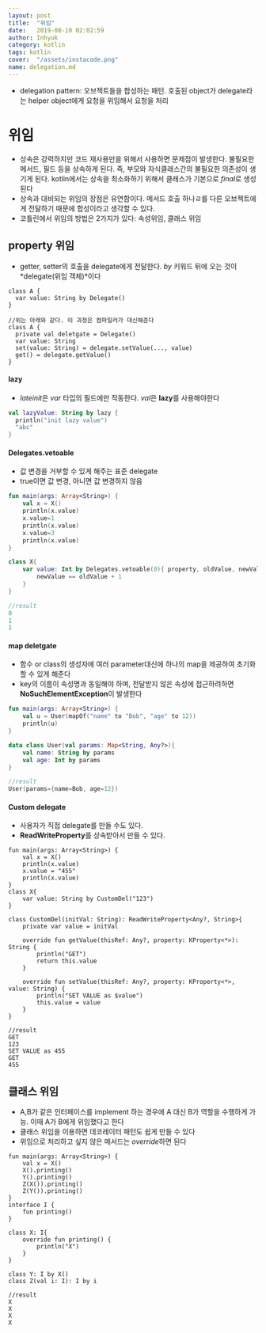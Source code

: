 ```yaml
---
layout: post
title:  "위임"
date:   2019-08-10 02:02:59
author: Inhyuk
category: kotlin
tags: kotlin
cover:  "/assets/instacode.png"
name: delegation.md
---
```


- delegation pattern: 오브젝트들을 합성하는 패턴. 호출된 object가 delegate라는 helper object에게 요청을 위임해서 요청을 처리

위임
===

- 상속은 강력하지만 코드 재사용만을 위해서 사용하면 문제점이 발생한다. 불필요한 메서드, 필드 등을 상속하게 된다. 즉, 부모와 자식클래스간의 불필요한 의존성이 생기게 된다. kotlin에서는 상속을 최소화하기 위해서 클래스가 기본으로 *final*로 생성된다
- 상속과 대비되는 위임의 장점은 유연함이다. 메서드 호출 하나ㄹ를 다른 오브젝트에게 전달하기 때문에 합성이라고 생각할 수 있다.
- 코틀린에서 위임의 방법은 2가지가 있다: 속성위임, 클래스 위임


property 위임
---------

- getter, setter의 호출을 delegate에게 전달한다. *by* 키워드 뒤에 오는 것이 *delegate(위임 객체)*이다

```
class A {
  var value: String by Delegate()
}

//위는 아래와 같다. 이 과정은 컴파일러가 대신해준다
class A {
  private val deletgate = Delegate()
  var value: String
  set(value: String) = delegate.setValue(..., value)
  get() = delegate.getValue()
}
```

#### lazy

- *lateinit*은 *var* 타입의 필드에만 작동한다. *val*은 **lazy**를 사용해야한다

```kt
val lazyValue: String by lazy {
  println("init lazy value")
  "abc"
}
```

#### Delegates.vetoable

- 값 변경을 거부할 수 있게 해주는 표준 delegate
- true이면 값 변경, 아니면 값 변경하지 않음

```kt
fun main(args: Array<String>) {
    val x = X()
    println(x.value)
    x.value=1
    println(x.value)
    x.value=3
    println(x.value)
}

class X{
    var value: Int by Delegates.vetoable(0){ property, oldValue, newValue ->
        newValue == oldValue + 1
    }
}

//result
0
1
1
```

#### map deletgate

- 함수 or class의 생성자에 여러 parameter대신에 하나의 map을 제공하여 초기화할 수 있게 해준다
- key의 이름이 속성명과 동일해야 하며, 전달받지 않은 속성에 접근하려하면 **NoSuchElementException**이 발생한다

```kt
fun main(args: Array<String>) {
    val u = User(mapOf("name" to "Bob", "age" to 12))
    println(u)
}

data class User(val params: Map<String, Any?>){
    val name: String by params
    val age: Int by params
}

//result
User(params={name=Bob, age=12})
```

#### Custom delegate

- 사용자가 직접 delegate를 만들 수도 있다.
- **ReadWriteProperty**를 상속받아서 만들 수 있다.

```
fun main(args: Array<String>) {
    val x = X()
    println(x.value)
    x.value = "455"
    println(x.value)
}
class X{
    var value: String by CustomDel("123")
}

class CustomDel(initVal: String): ReadWriteProperty<Any?, String>{
    private var value = initVal

    override fun getValue(thisRef: Any?, property: KProperty<*>): String {
        println("GET")
        return this.value
    }

    override fun setValue(thisRef: Any?, property: KProperty<*>, value: String) {
        println("SET VALUE as $value")
        this.value = value
    }
}

//result
GET
123
SET VALUE as 455
GET
455
```

클래스 위임
------------

- A,B가 같은 인터페이스를 implement 하는 경우에 A 대신 B가 역할을 수행하게 가능. 이때 A가 B에게 위임했다고 한다
- 클래스 위임을 이용하면 데코레이터 패턴도 쉽게 만들 수 있다
- 위임으로 처리하고 싶지 않은 메서드는 *override*하면 된다

```
fun main(args: Array<String>) {
    val x = X()
    X().printing()
    Y().printing()
    Z(X()).printing()
    Z(Y()).printing()
}
interface I {
    fun printing()
}

class X: I{
    override fun printing() {
        println("X")
    }
}

class Y: I by X()
class Z(val i: I): I by i

//result
X
X
X
X
```
